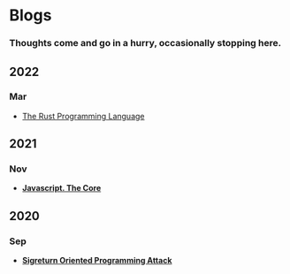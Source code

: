 # Blogs 

### Thoughts come and go in a hurry, occasionally stopping here.

## 2022
### Mar
* [The Rust Programming Language](./2022/03/Rust.html)

## 2021
### Nov
* **[Javascript. The Core](https://a4org.github.io/Webinar/Round1/2021-12-03/JSCore.html)**

## 2020
### Sep
* **[Sigreturn Oriented Programming Attack](https://a4org.github.io/OSDI/Chapter/Chapter1/SROPAttack.html)**
